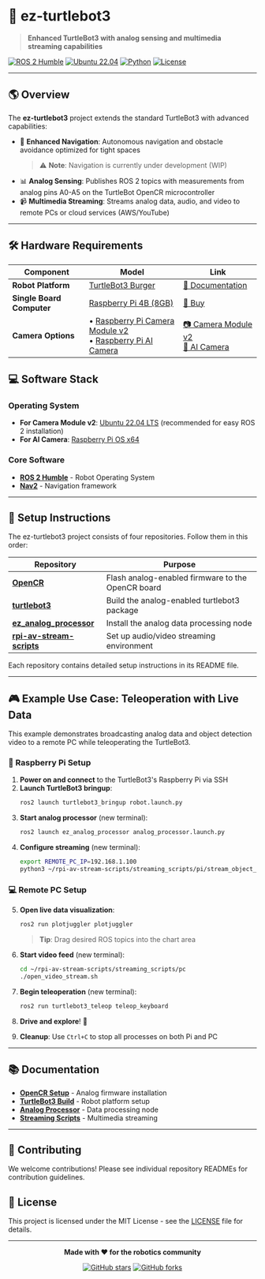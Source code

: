 # 🐢 ez-turtlebot3

> **Enhanced TurtleBot3 with analog sensing and multimedia streaming capabilities**

[![ROS 2 Humble](https://img.shields.io/badge/ROS%202-Humble-brightgreen)](https://docs.ros.org/en/humble/index.html)
[![Ubuntu 22.04](https://img.shields.io/badge/Ubuntu-22.04%20LTS-orange)](https://releases.ubuntu.com/jammy/)
[![Python](https://img.shields.io/badge/Python-3.8+-blue)](https://www.python.org/)
[![License](https://img.shields.io/badge/License-MIT-green.svg)](LICENSE)

---

## 🌎 Overview

The **ez-turtlebot3** project extends the standard TurtleBot3 with advanced capabilities:

- 🔧 **Enhanced Navigation**: Autonomous navigation and obstacle avoidance optimized for tight spaces
  > ⚠️ **Note**: Navigation is currently under development (WIP)
- 📊 **Analog Sensing**: Publishes ROS 2 topics with measurements from analog pins A0-A5 on the TurtleBot OpenCR microcontroller
- 📹 **Multimedia Streaming**: Streams analog data, audio, and video to remote PCs or cloud services (AWS/YouTube)

---

## 🛠️ Hardware Requirements

| Component | Model | Link |
|-----------|-------|------|
| **Robot Platform** | [TurtleBot3 Burger](https://emanual.robotis.com/docs/en/platform/turtlebot3/overview/#overview) | [📖 Documentation](https://emanual.robotis.com/docs/en/platform/turtlebot3/overview/#overview) |
| **Single Board Computer** | [Raspberry Pi 4B (8GB)](https://www.raspberrypi.com/products/raspberry-pi-4-model-b/specifications/) | [🛒 Buy](https://www.raspberrypi.com/products/raspberry-pi-4-model-b/specifications/) |
| **Camera Options** | • [Raspberry Pi Camera Module v2](https://www.raspberrypi.com/products/camera-module-v2/)<br>• [Raspberry Pi AI Camera](https://www.raspberrypi.com/products/ai-camera/) | [📷 Camera Module v2](https://www.raspberrypi.com/products/camera-module-v2/)<br>[🤖 AI Camera](https://www.raspberrypi.com/products/ai-camera/) |

## 💻 Software Stack

### Operating System
- **For Camera Module v2**: [Ubuntu 22.04 LTS](https://releases.ubuntu.com/jammy/) (recommended for easy ROS 2 installation)
- **For AI Camera**: [Raspberry Pi OS x64](https://www.raspberrypi.com/software/)

### Core Software
- [**ROS 2 Humble**](https://docs.ros.org/en/humble/index.html) - Robot Operating System
- [**Nav2**](https://docs.nav2.org/index.html) - Navigation framework

---

## 👷 Setup Instructions

The ez-turtlebot3 project consists of four repositories. Follow them in this order:

| Repository | Purpose |
|------------|-------------|
| [**OpenCR**](https://github.com/ez-turtlebot3/OpenCR) | Flash analog-enabled firmware to the OpenCR board |
| [**turtlebot3**](https://github.com/ez-turtlebot3/turtlebot3) | Build the analog-enabled turtlebot3 package |
| [**ez_analog_processor**](https://github.com/ez-turtlebot3/ez_analog_processor) | Install the analog data processing node |
| [**rpi-av-stream-scripts**](https://github.com/ez-turtlebot3/rpi-av-stream-scripts) | Set up audio/video streaming environment |

Each repository contains detailed setup instructions in its README file.

---

## 🎮 Example Use Case: Teleoperation with Live Data

This example demonstrates broadcasting analog data and object detection video to a remote PC while teleoperating the TurtleBot3.

### 🤖 Raspberry Pi Setup

1. **Power on and connect** to the TurtleBot3's Raspberry Pi via SSH
2. **Launch TurtleBot3 bringup**:
   ```bash
   ros2 launch turtlebot3_bringup robot.launch.py
   ```
3. **Start analog processor** (new terminal):
   ```bash
   ros2 launch ez_analog_processor analog_processor.launch.py
   ```
4. **Configure streaming** (new terminal):
   ```bash
   export REMOTE_PC_IP=192.168.1.100
   python3 ~/rpi-av-stream-scripts/streaming_scripts/pi/stream_object_detection_video_to_pc.py
   ```

### 💻 Remote PC Setup

5. **Open live data visualization**:
   ```bash
   ros2 run plotjuggler plotjuggler
   ```
   > **Tip**: Drag desired ROS topics into the chart area

6. **Start video feed** (new terminal):
   ```bash
   cd ~/rpi-av-stream-scripts/streaming_scripts/pc
   ./open_video_stream.sh
   ```

7. **Begin teleoperation** (new terminal):
   ```bash
   ros2 run turtlebot3_teleop teleop_keyboard
   ```

8. **Drive and explore**! 🎯

9. **Cleanup**: Use `Ctrl+C` to stop all processes on both Pi and PC

---

## 📚 Documentation

- [**OpenCR Setup**](https://github.com/ez-turtlebot3/OpenCR) - Analog firmware installation
- [**TurtleBot3 Build**](https://github.com/ez-turtlebot3/turtlebot3) - Robot platform setup
- [**Analog Processor**](https://github.com/ez-turtlebot3/ez_analog_processor) - Data processing node
- [**Streaming Scripts**](https://github.com/ez-turtlebot3/rpi-av-stream-scripts) - Multimedia streaming

---

## 🤝 Contributing

We welcome contributions! Please see individual repository READMEs for contribution guidelines.

## 📄 License

This project is licensed under the MIT License - see the [LICENSE](LICENSE) file for details.

---

<div align="center">

**Made with ❤️ for the robotics community**

[![GitHub stars](https://img.shields.io/github/stars/ez-turtlebot3/ez-turtlebot3?style=social)](https://github.com/ez-turtlebot3/ez-turtlebot3)
[![GitHub forks](https://img.shields.io/github/forks/ez-turtlebot3/ez-turtlebot3?style=social)](https://github.com/ez-turtlebot3/ez-turtlebot3)

</div>
